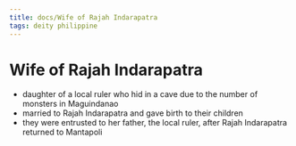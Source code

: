 ```yaml
---
title: docs/Wife of Rajah Indarapatra
tags: deity philippine
---
```


# Wife of Rajah Indarapatra
- daughter of a local ruler who hid in a cave due to the number of monsters in Maguindanao
- married to Rajah Indarapatra and gave birth to their children
- they were entrusted to her father, the local ruler, after Rajah Indarapatra returned to Mantapoli